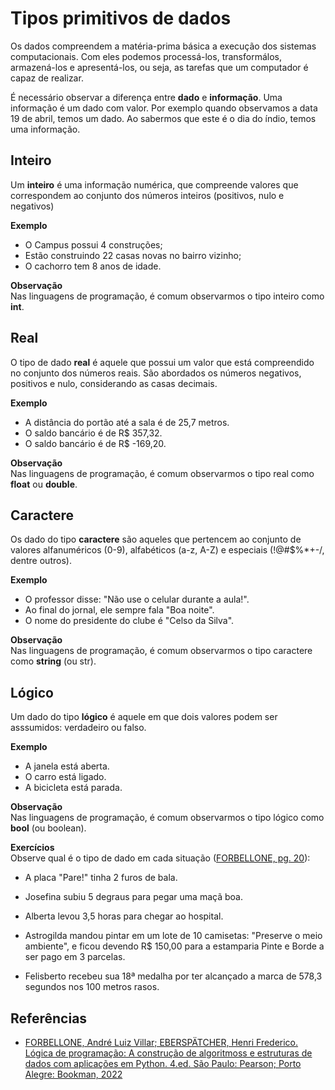 # Tipos primitivos de dados

Os dados compreendem a matéria-prima básica a execução dos sistemas computacionais. Com eles podemos processá-los, transformálos, armazená-los e apresentá-los, ou seja, as tarefas que um computador é capaz de realizar.

É necessário observar a diferença entre **dado** e **informação**. Uma informação é um dado com valor. Por exemplo quando observamos a data 19 de abril, temos um dado. Ao sabermos que este é o dia do índio, temos uma informação.

## Inteiro

Um **inteiro** é uma informação numérica, que compreende valores que correspondem ao conjunto dos números inteiros (positivos, nulo e negativos)

**Exemplo**  
- O Campus possui 4 construções;
- Estão construindo 22 casas novas no bairro vizinho;
- O cachorro tem 8 anos de idade.

**Observação**  
Nas linguagens de programação, é comum observarmos o tipo inteiro como **int**.

## Real

O tipo de dado **real** é aquele que possui um valor que está compreendido no conjunto dos números reais. São abordados os números negativos, positivos e nulo, considerando as casas decimais.

**Exemplo**  
- A distância do portão até a sala é de 25,7 metros.
- O saldo bancário é de R\$ 357,32.
- O saldo bancário é de R\$ -169,20.

**Observação**  
Nas linguagens de programação, é comum observarmos o tipo real como **float** ou **double**.

## Caractere

Os dado do tipo **caractere** são aqueles que pertencem ao conjunto de valores alfanuméricos (0-9), alfabéticos (a-z, A-Z) e especiais (\!\@\#\$\%\*+-/, dentre outros).

**Exemplo**  
- O professor disse: "Não use o celular durante a aula!".
- Ao final do jornal, ele sempre fala "Boa noite".
- O nome do presidente do clube é "Celso da Silva".

**Observação**  
Nas linguagens de programação, é comum observarmos o tipo caractere como **string** (ou str).

## Lógico

Um dado do tipo **lógico** é aquele em que dois valores podem ser asssumidos: verdadeiro ou falso.

**Exemplo**  
- A janela está aberta.
- O carro está ligado.
- A bicicleta está parada.

**Observação**  
Nas linguagens de programação, é comum observarmos o tipo lógico como **bool** (ou boolean).

**Exercícios**  
Observe qual é o tipo de dado em cada situação ([FORBELLONE, pg. 20](https://plataforma.bvirtual.com.br/Leitor/Publicacao/200078/pdf/44)):

- A placa "Pare!" tinha 2 furos de bala.

- Josefina subiu 5 degraus para pegar uma maçã boa.

- Alberta levou 3,5 horas para chegar ao hospital.

- Astrogilda mandou pintar em um lote de 10 camisetas: "Preserve o meio ambiente", e ficou devendo R\$ 150,00 para a estamparia Pinte e Borde a ser pago em 3 parcelas.

- Felisberto recebeu sua 18ª medalha por ter alcançado a marca de 578,3 segundos nos 100 metros rasos.

## Referências
- [FORBELLONE, André Luiz Villar; EBERSPÄTCHER, Henri Frederico. Lógica de programação: A construção de algoritmoss e estruturas de dados com aplicações em Python. 4.ed. São Paulo: Pearson; Porto Alegre: Bookman, 2022](https://plataforma.bvirtual.com.br/Leitor/Publicacao/200078/pdf)

 
